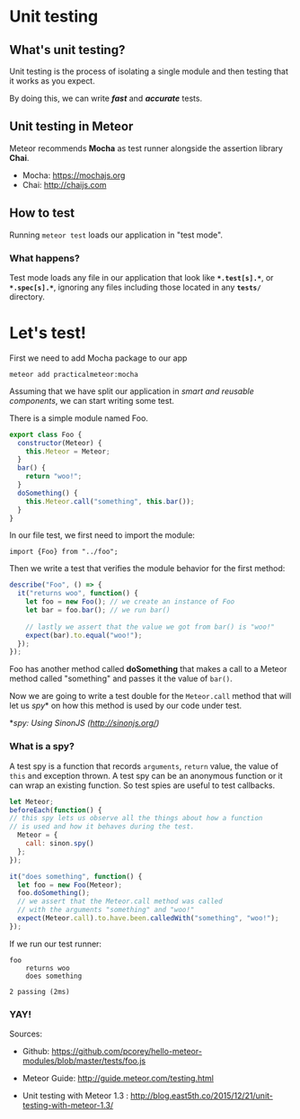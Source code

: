 # Unit testing


## What's unit testing?
Unit testing is the process of isolating a single module and then testing that it works as you expect.

By doing this, we can write  __*fast*__  and __*accurate*__ tests.


## Unit testing in Meteor
Meteor recommends **Mocha** as test runner alongside the assertion library **Chai**.
- Mocha: https://mochajs.org
- Chai: http://chaijs.com


## How to test 
Running `meteor test` loads our application in "test mode".


### What happens?
Test mode loads any file in our application that look like **`*.test[s].*`**, or **`*.spec[s].*`**, ignoring any files including those located in any **`tests/`** directory.


# Let's test!


First we need to add Mocha package to our app
```node 
meteor add practicalmeteor:mocha
```


Assuming that we have split our application in *smart and reusable components*, we can start writing some test.

There is a simple module named Foo.
```javascript
export class Foo {
  constructor(Meteor) {
    this.Meteor = Meteor;
  }
  bar() {
    return "woo!";
  }
  doSomething() {
    this.Meteor.call("something", this.bar());
  }
}
```


In our file test, we first need to import the module:
```
import {Foo} from "../foo";
```


Then we write a test that verifies the module behavior for the first method:
```javascript
describe("Foo", () => {
  it("returns woo", function() {
    let foo = new Foo(); // we create an instance of Foo
    let bar = foo.bar(); // we run bar()
    
    // lastly we assert that the value we got from bar() is "woo!"
    expect(bar).to.equal("woo!"); 
  });
});
```


Foo has another method called **doSomething** that makes a call to a Meteor method called "something" and passes it the value of `bar()`.


Now we are going to write a test double for the `Meteor.call` method that will let us *spy** on how this method is used by our code under test.


**spy: Using SinonJS (http://sinonjs.org/)*

### What is a spy?
A test spy is a function that records `arguments`, `return` value, the value of `this` and exception thrown. A test spy can be an anonymous function or it can wrap an existing function.
So test spies are useful to test callbacks.


```javascript
let Meteor;
beforeEach(function() {
// this spy lets us observe all the things about how a function 
// is used and how it behaves during the test.
  Meteor = {
    call: sinon.spy()
  };
});

it("does something", function() {
  let foo = new Foo(Meteor);
  foo.doSomething();
  // we assert that the Meteor.call method was called 
  // with the arguments "something" and "woo!"
  expect(Meteor.call).to.have.been.calledWith("something", "woo!");
});
```


If we run our test runner:
```
foo
    returns woo
    does something

2 passing (2ms)
```


### YAY!


Sources:
- Github: https://github.com/pcorey/hello-meteor-modules/blob/master/tests/foo.js

- Meteor Guide: http://guide.meteor.com/testing.html

- Unit testing with Meteor 1.3 : http://blog.east5th.co/2015/12/21/unit-testing-with-meteor-1.3/